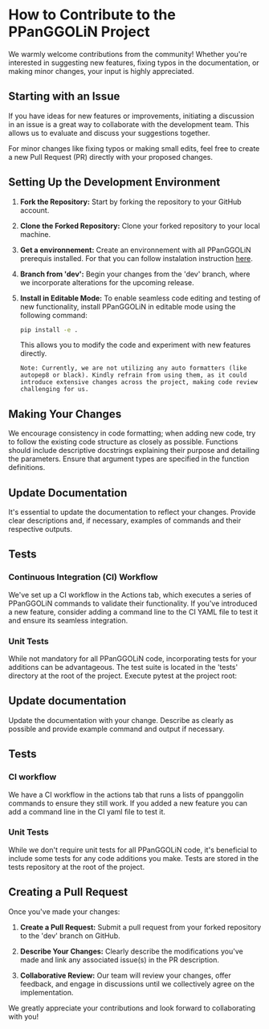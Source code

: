 # How to Contribute to the PPanGGOLiN Project

We warmly welcome contributions from the community! Whether you're interested in suggesting new features, fixing typos in the documentation, or making minor changes, your input is highly appreciated.

## Starting with an Issue

If you have ideas for new features or improvements, initiating a discussion in an issue is a great way to collaborate with the development team. This allows us to evaluate and discuss your suggestions together.

For minor changes like fixing typos or making small edits, feel free to create a new Pull Request (PR) directly with your proposed changes.

## Setting Up the Development Environment

1. **Fork the Repository:** Start by forking the repository to your GitHub account.

2. **Clone the Forked Repository:** Clone your forked repository to your local machine.

2. **Get a environnement:** Create an environnement with all PPanGGOLiN prerequis installed. For that you can follow instalation instruction [here](../user/install.md#installing-from-source-code-github). 

3. **Branch from 'dev':** Begin your changes from the 'dev' branch, where we incorporate alterations for the upcoming release.

4. **Install in Editable Mode:** To enable seamless code editing and testing of new functionality, install PPanGGOLiN in editable mode using the following command:

    ```bash
    pip install -e .
    ```

    This allows you to modify the code and experiment with new features directly.

    ```{note}
    Note: Currently, we are not utilizing any auto formatters (like autopep8 or black). Kindly refrain from using them, as it could introduce extensive changes across the project, making code review challenging for us.
    ```

## Making Your Changes

We encourage consistency in code formatting; when adding new code, try to follow the existing code structure as closely as possible. Functions should include descriptive docstrings explaining their purpose and detailing the parameters. Ensure that argument types are specified in the function definitions.

## Update Documentation

It's essential to update the documentation to reflect your changes. Provide clear descriptions and, if necessary, examples of commands and their respective outputs.

## Tests

### Continuous Integration (CI) Workflow

We've set up a CI workflow in the Actions tab, which executes a series of PPanGGOLiN commands to validate their functionality. If you've introduced a new feature, consider adding a command line to the CI YAML file to test it and ensure its seamless integration.

### Unit Tests

While not mandatory for all PPanGGOLiN code, incorporating tests for your additions can be advantageous. The test suite is located in the 'tests' directory at the root of the project. Execute pytest at the project root:

## Update documentation

Update the documentation with your change. Describe as clearly as possible and provide example command and output if necessary.


## Tests

### CI workflow

We have a CI workflow in the actions tab that runs a lists of ppanggolin commands to ensure they still work. If you added a new feature you can add a command line in the CI yaml file to test it.


### Unit Tests

While we don't require unit tests for all PPanGGOLiN code, it's beneficial to include some tests for any code additions you make. 
Tests are stored in the tests repository at the root of the project. 



## Creating a Pull Request

Once you've made your changes:

1. **Create a Pull Request:** Submit a pull request from your forked repository to the 'dev' branch on GitHub.

2. **Describe Your Changes:** Clearly describe the modifications you've made and link any associated issue(s) in the PR description.

3. **Collaborative Review:** Our team will review your changes, offer feedback, and engage in discussions until we collectively agree on the implementation.

We greatly appreciate your contributions and look forward to collaborating with you! 





